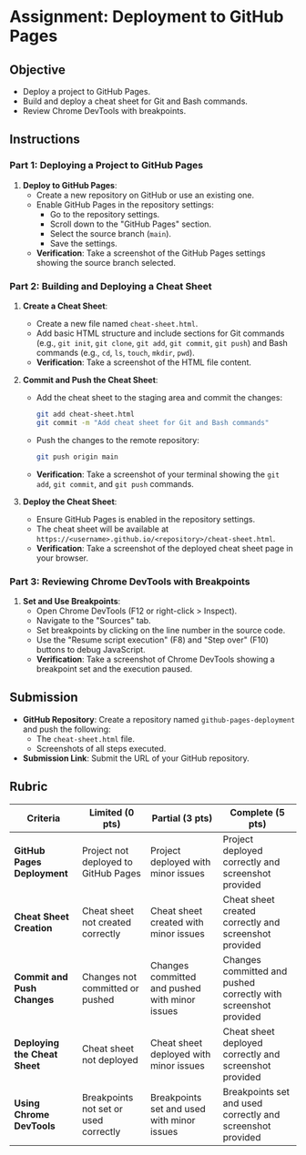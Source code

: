 # Assignment: Deployment to GitHub Pages

## Objective

- Deploy a project to GitHub Pages.
- Build and deploy a cheat sheet for Git and Bash commands.
- Review Chrome DevTools with breakpoints.

## Instructions

### Part 1: Deploying a Project to GitHub Pages

1. **Deploy to GitHub Pages**:
   - Create a new repository on GitHub or use an existing one.
   - Enable GitHub Pages in the repository settings:
     - Go to the repository settings.
     - Scroll down to the "GitHub Pages" section.
     - Select the source branch (`main`).
     - Save the settings.
   - **Verification**: Take a screenshot of the GitHub Pages settings showing the source branch selected.

### Part 2: Building and Deploying a Cheat Sheet

1. **Create a Cheat Sheet**:

   - Create a new file named `cheat-sheet.html`.
   - Add basic HTML structure and include sections for Git commands (e.g., `git init`, `git clone`, `git add`, `git commit`, `git push`) and Bash commands (e.g., `cd`, `ls`, `touch`, `mkdir`, `pwd`).
   - **Verification**: Take a screenshot of the HTML file content.

2. **Commit and Push the Cheat Sheet**:

   - Add the cheat sheet to the staging area and commit the changes:
     ```bash
     git add cheat-sheet.html
     git commit -m "Add cheat sheet for Git and Bash commands"
     ```
   - Push the changes to the remote repository:
     ```bash
     git push origin main
     ```
   - **Verification**: Take a screenshot of your terminal showing the `git add`, `git commit`, and `git push` commands.

3. **Deploy the Cheat Sheet**:
   - Ensure GitHub Pages is enabled in the repository settings.
   - The cheat sheet will be available at `https://<username>.github.io/<repository>/cheat-sheet.html`.
   - **Verification**: Take a screenshot of the deployed cheat sheet page in your browser.

### Part 3: Reviewing Chrome DevTools with Breakpoints

1. **Set and Use Breakpoints**:
   - Open Chrome DevTools (F12 or right-click > Inspect).
   - Navigate to the "Sources" tab.
   - Set breakpoints by clicking on the line number in the source code.
   - Use the "Resume script execution" (F8) and "Step over" (F10) buttons to debug JavaScript.
   - **Verification**: Take a screenshot of Chrome DevTools showing a breakpoint set and the execution paused.

## Submission

- **GitHub Repository**: Create a repository named `github-pages-deployment` and push the following:
  - The `cheat-sheet.html` file.
  - Screenshots of all steps executed.
- **Submission Link**: Submit the URL of your GitHub repository.

## Rubric

| Criteria                      | Limited (0 pts)                       | Partial (3 pts)                                | Complete (5 pts)                                                |
| ----------------------------- | ------------------------------------- | ---------------------------------------------- | --------------------------------------------------------------- |
| **GitHub Pages Deployment**   | Project not deployed to GitHub Pages  | Project deployed with minor issues             | Project deployed correctly and screenshot provided              |
| **Cheat Sheet Creation**      | Cheat sheet not created correctly     | Cheat sheet created with minor issues          | Cheat sheet created correctly and screenshot provided           |
| **Commit and Push Changes**   | Changes not committed or pushed       | Changes committed and pushed with minor issues | Changes committed and pushed correctly with screenshot provided |
| **Deploying the Cheat Sheet** | Cheat sheet not deployed              | Cheat sheet deployed with minor issues         | Cheat sheet deployed correctly and screenshot provided          |
| **Using Chrome DevTools**     | Breakpoints not set or used correctly | Breakpoints set and used with minor issues     | Breakpoints set and used correctly and screenshot provided      |
